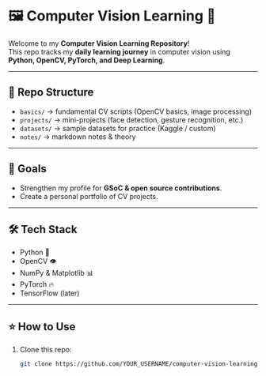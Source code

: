 # 🖼️ Computer Vision Learning 🚀

Welcome to my **Computer Vision Learning Repository**!  
This repo tracks my **daily learning journey** in computer vision using **Python, OpenCV, PyTorch, and Deep Learning**.  

---

## 📂 Repo Structure
- `basics/` → fundamental CV scripts (OpenCV basics, image processing)  
- `projects/` → mini-projects (face detection, gesture recognition, etc.)  
- `datasets/` → sample datasets for practice (Kaggle / custom)  
- `notes/` → markdown notes & theory  

---

## 🎯 Goals  
- Strengthen my profile for **GSoC & open source contributions**.  
- Create a personal portfolio of CV projects.  

---

## 🛠️ Tech Stack
- Python 🐍  
- OpenCV 👁️  
- NumPy & Matplotlib 📊  
- PyTorch 🔥  
- TensorFlow (later)  

---

## ⭐ How to Use
1. Clone this repo:  
   ```bash
   git clone https://github.com/YOUR_USERNAME/computer-vision-learning.git
